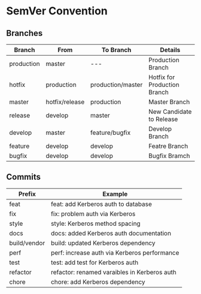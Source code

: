 # SemVer Convention

## Branches

| Branch     | From           | To Branch         | Details                      |
|------------|----------------|-------------------|------------------------------|
| production | master         |        ---        | Production Branch            |
| hotfix     | production     | production/master | Hotfix for Production Branch |
| master     | hotfix/release | production        | Master Branch                |
| release    | develop        | master            | New Candidate to Release     |
| develop    | master         | feature/bugfix    | Develop Branch               |
| feature    | develop        | develop           | Featre Branch                |
| bugfix     | develop        | develop           | Bugfix Bramch                |

## Commits

| Prefix       | Example                                      |
|--------------|----------------------------------------------|
| feat         | feat: add Kerberos auth to database          |
| fix          | fix: problem auth via Kerberos               |
| style        | style: Kerberos method spacing               |
| docs         | docs: added Kerberos auth documentation      |
| build/vendor | build: updated Kerberos dependency           |
| perf         | perf: increase auth via Kerberos performance |
| test         | test: add test for Kerberos auth             |
| refactor     | refactor: renamed varaibles in Kerberos auth |
| chore        | chore: add Kerberos dependency               |
